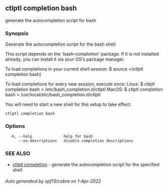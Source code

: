## ctlptl completion bash

generate the autocompletion script for bash

### Synopsis


Generate the autocompletion script for the bash shell.

This script depends on the 'bash-completion' package.
If it is not installed already, you can install it via your OS's package manager.

To load completions in your current shell session:
$ source <(ctlptl completion bash)

To load completions for every new session, execute once:
Linux:
  $ ctlptl completion bash > /etc/bash_completion.d/ctlptl
MacOS:
  $ ctlptl completion bash > /usr/local/etc/bash_completion.d/ctlptl

You will need to start a new shell for this setup to take effect.
  

```
ctlptl completion bash
```

### Options

```
  -h, --help              help for bash
      --no-descriptions   disable completion descriptions
```

### SEE ALSO

* [ctlptl completion](ctlptl_completion.md)	 - generate the autocompletion script for the specified shell

###### Auto generated by spf13/cobra on 1-Apr-2022
